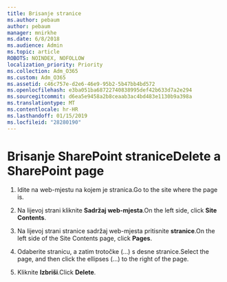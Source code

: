 ```yaml
---
title: Brisanje stranice
ms.author: pebaum
author: pebaum
manager: mnirkhe
ms.date: 6/8/2018
ms.audience: Admin
ms.topic: article
ROBOTS: NOINDEX, NOFOLLOW
localization_priority: Priority
ms.collection: Adm_O365
ms.custom: Adm_O365
ms.assetid: c46c757e-d2e6-46e9-95b2-5b47bb4bd572
ms.openlocfilehash: e3ba051ba68722740838995def42b633d7a2e294
ms.sourcegitcommit: d6ea5e9458a2b8ceaab3ac4bd483e1130b9a398a
ms.translationtype: MT
ms.contentlocale: hr-HR
ms.lasthandoff: 01/15/2019
ms.locfileid: "28280190"
---
```

# <a name="delete-a-sharepoint-page"></a><span data-ttu-id="3518e-102">Brisanje SharePoint stranice</span><span class="sxs-lookup"><span data-stu-id="3518e-102">Delete a SharePoint page</span></span>

1. <span data-ttu-id="3518e-103">Idite na web-mjestu na kojem je stranica.</span><span class="sxs-lookup"><span data-stu-id="3518e-103">Go to the site where the page is.</span></span>
    
2. <span data-ttu-id="3518e-104">Na lijevoj strani kliknite **Sadržaj web-mjesta**.</span><span class="sxs-lookup"><span data-stu-id="3518e-104">On the left side, click **Site Contents**.</span></span>
    
3. <span data-ttu-id="3518e-105">Na lijevoj strani stranice sadržaj web-mjesta pritisnite **stranice**.</span><span class="sxs-lookup"><span data-stu-id="3518e-105">On the left side of the Site Contents page, click **Pages**.</span></span>
    
4. <span data-ttu-id="3518e-106">Odaberite stranicu, a zatim trotočke (...) s desne stranice.</span><span class="sxs-lookup"><span data-stu-id="3518e-106">Select the page, and then click the ellipses (...) to the right of the page.</span></span>
    
5. <span data-ttu-id="3518e-107">Kliknite **Izbriši**.</span><span class="sxs-lookup"><span data-stu-id="3518e-107">Click **Delete**.</span></span>
    


